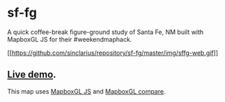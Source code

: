 # sf-fg
A quick coffee-break figure-ground study of Santa Fe, NM built with MapboxGL JS for their #weekendmaphack.

[[https://github.com/sinclarius/repository/sf-fg/master/img/sffg-web.gif]]

## [Live demo](http://sinclarius.com/sf/).

This map uses [MapboxGL JS](https://www.mapbox.com/mapbox-gl-js/api/) and [MapboxGL compare](https://www.mapbox.com/mapbox-gl-js/example/mapbox-gl-compare/). 
